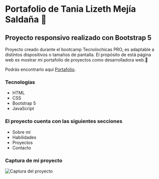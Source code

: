 # Portafolio de Tania Lizeth Mejía Saldaña 💜
## Proyecto responsivo realizado con Bootstrap 5

Proyecto creado durante el bootcamp Tecnolochicas PRO, es adaptable a distintos dispositivos o tamaños de pantalla.
El propósito de está página web es mostrar mi portafolio de proyectos como desarrolladora web.💜

Podrás encontrarlo aquí [Portafolio](https://tanial4.github.io/portafolioLizMejia-Tc-b7-g3/).

### Tecnologías

* HTML
* CSS
* Bootstrap 5
* JavaScript

### El proyecto cuenta con las siguientes secciones

* Sobre mí
* Habilidades
* Proyectos
* Contacto

### Captura de mi proyecto 
![Captura del proyecto](/assets/portafolio-pag-ss.png)